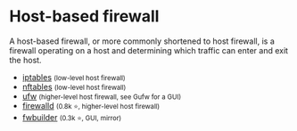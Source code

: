 # Host-based firewall

<div class="row row-cols-lg-2"><div>

A host-based firewall, or more commonly shortened to host firewall, is a firewall operating on a host and determining which traffic can enter and exit the host. 

* [iptables](/operating-systems/networking/commands/index.md#command-iptables) <small>(low-level host firewall)</small>
* [nftables](/operating-systems/networking/commands/index.md#command-nftables) <small>(low-level host firewall)</small>
* [ufw](/operating-systems/networking/commands/index.md#command-ufw) <small>(higher-level host firewall, see Gufw for a GUI)</small>
* [firewalld](https://github.com/firewalld/firewalld) <small>(0.8k ⭐, higher-level host firewall)</small>
* [fwbuilder](https://github.com/fwbuilder/fwbuilder) <small>(0.3k ⭐, GUI, mirror)</small>
</div><div>
</div></div>